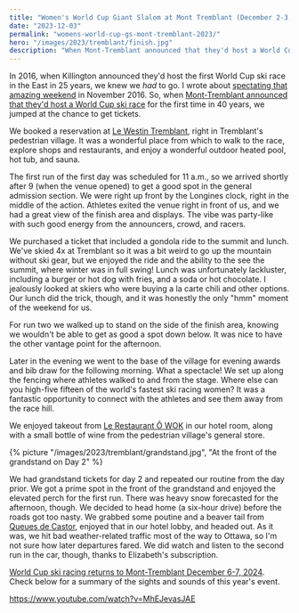 ```yaml
---
title: "Women's World Cup Giant Slalom at Mont Tremblant (December 2-3, 2023)"
date: "2023-12-03"
permalink: "womens-world-cup-gs-mont-tremblant-2023/"
hero: "/images/2023/tremblant/finish.jpg"
description: "When Mont-Tremblant announced that they'd host a World Cup ski race for the first time in 40 years, we jumped at the chance to get tickets."
---
```


In 2016, when Killington announced they'd host the first World Cup ski race in the East in 25 years, we knew we _had_ to go. I wrote about [spectating that amazing weekend](/ski-racing-weekend-killington-world-cup/) in November 2016. So, when [Mont-Tremblant announced that they'd host a World Cup ski race](https://coupedumonde.tremblant.ca/en/) for the first time in 40 years, we jumped at the chance to get tickets.

We booked a reservation at [Le Westin Tremblant](https://www.marriott.com/en-us/hotels/ymywi-le-westin-tremblant/overview/), right in Tremblant's pedestrian village. It was a wonderful place from which to walk to the race, explore shops and restaurants, and enjoy a wonderful outdoor heated pool, hot tub, and sauna.

The first run of the first day was scheduled for 11 a.m., so we arrived shortly after 9 (when the venue opened) to get a good spot in the general admission section. We were right up front by the Longines clock, right in the middle of the action. Athletes exited the venue right in front of us, and we had a great view of the finish area and displays. The vibe was party-like with such good energy from the announcers, crowd, and racers.

We purchased a ticket that included a gondola ride to the summit and lunch. We've skied 4x at Tremblant so it was a bit weird to go up the mountain without ski gear, but we enjoyed the ride and the ability to the see the summit, where winter was in full swing! Lunch was unfortunately lackluster, including a burger or hot dog with fries, and a soda or hot chocolate. I jealously looked at skiers who were buying a la carte chili and other options. Our lunch did the trick, though, and it was honestly the only "hmm" moment of the weekend for us.

For run two we walked up to stand on the side of the finish area, knowing we wouldn't be able to get as good a spot down below. It was nice to have the other vantage point for the afternoon.

Later in the evening we went to the base of the village for evening awards and bib draw for the following morning. What a spectacle! We set up along the fencing where athletes walked to and from the stage. Where else can you high-five fifteen of the world's fastest ski racing women? It was a fantastic opportunity to connect with the athletes and see them away from the race hill.

We enjoyed takeout from [Le Restaurant Ô WOK](https://www.o-wok.com/) in our hotel room, along with a small bottle of wine from the pedestrian village's general store.

{% picture "/images/2023/tremblant/grandstand.jpg", "At the front of the grandstand on Day 2" %}

We had grandstand tickets for day 2 and repeated our routine from the day prior. We got a prime spot in the front of the grandstand and enjoyed the elevated perch for the first run. There was heavy snow forecasted for the afternoon, though. We decided to head home (a six-hour drive) before the roads got too nasty. We grabbed some poutine and a beaver tail from [Queues de Castor](https://maps.app.goo.gl/VE6hL6UAkX3X32vv5), enjoyed that in our hotel lobby, and headed out. As it was, we hit bad weather-related traffic most of the way to Ottawa, so I'm not sure how later departures fared. We did watch and listen to the second run in the car, though, thanks to Elizabeth's subscription.

[World Cup ski racing returns to Mont-Tremblant December 6-7, 2024](https://coupedumonde.tremblant.ca/en/). Check below for a summary of the sights and sounds of this year's event.

https://www.youtube.com/watch?v=MhEJevasJAE
